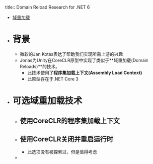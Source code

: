 title:: Domain Reload Research for .NET 6

- [域重加载](https://docs.unity3d.com/cn/2023.2/Manual/DomainReloading.html)
- # 背景
	- 微软的Jan  Kotas表达了帮助我们实现所需上游的兴趣
	- Jonas为Unity在CoreCLR原型中实现了类似于**域重加载(Domain Reloads)**的技术。
		- 此技术使用了**程序集加载上下文(Assembly Load Context)**
		- 此原型存在于.NET Core 3
- # 可选域重加载技术
	- ## 使用CoreCLR的程序集加载上下文
	- ## 使用CoreCLR关闭并重启运行时
		- 此选项没有被探索过，但是值得考虑
	-